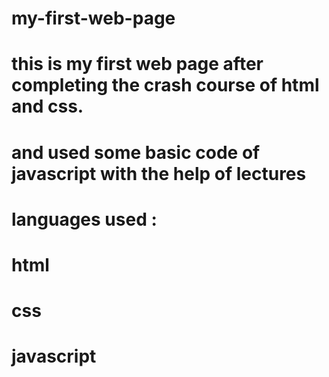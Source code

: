 # my-first-web-page

# this is my first web page after completing the crash course of html and css.
# and used some basic code of javascript with the help of lectures


# languages used : 

# html

# css

# javascript
